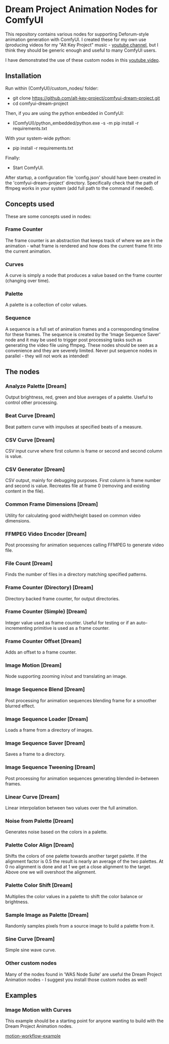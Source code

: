 # Dream Project Animation Nodes for ComfyUI

This repository contains various nodes for supporting Deforum-style animation generation with ComfyUI. I created these
for my own use (producing videos for my "Alt Key Project" music - 
[youtube channel](https://www.youtube.com/channel/UC4cKvJ4hia7zULxeCc-7OcQ), but I think they should be generic enough 
and useful to many ComfyUI users.

I have demonstrated the use of these custom nodes in this [youtube video](https://youtu.be/pZ6Li3qF-Kk).

## Installation

Run within (ComfyUI)/custom_nodes/ folder:

* git clone https://github.com/alt-key-project/comfyui-dream-project.git
* cd comfyui-dream-project

Then, if you are using the python embedded in ComfyUI:
* (ComfyUI)/python_embedded/python.exe -s -m pip install -r requirements.txt

With your system-wide python:
*  pip install -r requirements.txt

Finally:
* Start ComfyUI.

After startup, a configuration file 'config.json' should have been created in the 'comfyui-dream-project' directory. 
Specifically check that the path of ffmpeg works in your system (add full path to the command if needed).

## Concepts used

These are some concepts used in nodes:

### Frame Counter

The frame counter is an abstraction that keeps track of where we are in the animation - what frame is rendered 
and how does the current frame fit into the current animation.

### Curves

A curve is simply a node that produces a value based on the frame counter (changing over time).

### Palette

A palette is a collection of color values.

### Sequence

A sequence is a full set of animation frames and a corresponding timeline for these frames. The sequence is
created by the 'Image Sequence Saver' node and it may be used to trigger post processing tasks such as generating the 
video file using ffmpeg. These nodes should be seen as a convenience and they are severely limited. Never put sequence 
nodes in parallel - they will not work as intended!

## The nodes
  ### Analyze Palette [Dream]
  Output brightness, red, green and blue averages of a palette. Useful to control other processing.

  ### Beat Curve [Dream]
  Beat pattern curve with impulses at specified beats of a measure.
  
  ### CSV Curve [Dream]
  CSV input curve where first column is frame or second and second column is value.
  
  ### CSV Generator [Dream]
  CSV output, mainly for debugging purposes. First column is frame number and second is value.
  Recreates file at frame 0 (removing and existing content in the file).
  
  ### Common Frame Dimensions [Dream]
  Utility for calculating good width/height based on common video dimensions.
  
  ### FFMPEG Video Encoder [Dream]
  Post processing for animation sequences calling FFMPEG to generate video file.
  
  ### File Count [Dream]
  Finds the number of files in a directory matching specified patterns.
  
  ### Frame Counter (Directory) [Dream]
  Directory backed frame counter, for output directories.
  
  ### Frame Counter (Simple) [Dream]
  Integer value used as frame counter. Useful for testing or if an auto-incrementing primitive is used as a frame 
  counter.
  
  ### Frame Counter Offset [Dream]
  Adds an offset to a frame counter.
  
  ### Image Motion [Dream]
  Node supporting zooming in/out and translating an image.
  
  ### Image Sequence Blend [Dream]
  Post processing for animation sequences blending frame for a smoother blurred effect.
  
  ### Image Sequence Loader [Dream]
  Loads a frame from a directory of images.
  
  ### Image Sequence Saver [Dream]
  Saves a frame to a directory.
  
  ### Image Sequence Tweening [Dream]
  Post processing for animation sequences generating blended in-between frames.
  
  ### Linear Curve [Dream]
  Linear interpolation between two values over the full animation.
  
  ### Noise from Palette [Dream]
  Generates noise based on the colors in a palette.
  
  ### Palette Color Align [Dream]
  Shifts the colors of one palette towards another target palette. If the alignment factor 
  is 0.5 the result is nearly an average of the two palettes. At 0 no alignment is done and at 1 we get a close 
  alignment to the target. Above one we will overshoot the alignment.
  
  ### Palette Color Shift [Dream]
  Multiplies the color values in a palette to shift the color balance or brightness.
  
  ### Sample Image as Palette [Dream]
  Randomly samples pixels from a source image to build a palette from it.
  
  ### Sine Curve [Dream]
  Simple sine wave curve.
 
 ### Other custom nodes
 
 Many of the nodes found in 'WAS Node Suite' are useful the Dream Project Animation nodes - I suggest you install those 
 custom nodes as well!

 ## Examples

 ### Image Motion with Curves

This example should be a starting point for anyone wanting to build with the Dream Project Animation nodes.

[motion-workflow-example](examples/motion-workflow-example.json)

